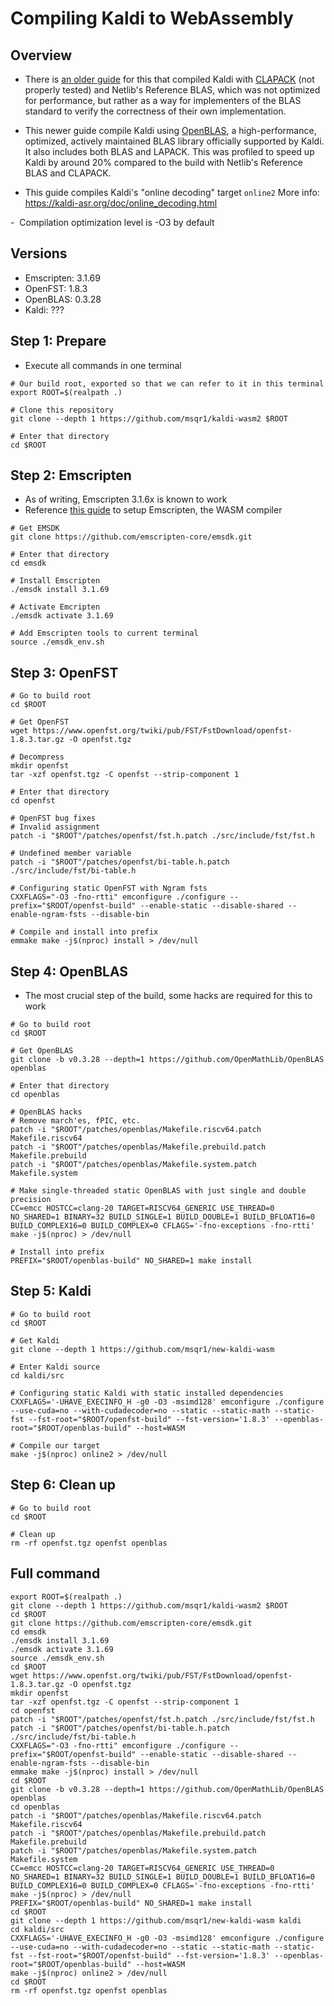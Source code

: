 # Compiling Kaldi to WebAssembly 

## Overview

- There is [an older guide](https://gitlab.inria.fr/multispeech/kaldi.web/kaldi-wasm/-/wikis/build_details.md) for this that compiled Kaldi with [CLAPACK](https://www.netlib.org/clapack) (not properly tested) and Netlib's Reference BLAS, which was not optimized for performance, but rather as a way for implementers of the BLAS standard to verify the correctness of their own implementation.

- This newer guide compile Kaldi using [OpenBLAS](https://github.com/OpenMathLib/OpenBLAS), a high-performance, optimized, actively maintained BLAS library officially supported by Kaldi. It also includes both BLAS and LAPACK. This was profiled to speed up Kaldi by around 20% compared to the build with Netlib's Reference BLAS and CLAPACK.

- This guide compiles Kaldi's "online decoding" target ```online2``` More info: https://kaldi-asr.org/doc/online_decoding.html

-  Compilation optimization level is -O3 by default

## Versions
- Emscripten: 3.1.69
- OpenFST: 1.8.3
- OpenBLAS: 0.3.28
- Kaldi: ???

## Step 1: Prepare
- Execute all commands in one terminal
```
# Our build root, exported so that we can refer to it in this terminal
export ROOT=$(realpath .)

# Clone this repository
git clone --depth 1 https://github.com/msqr1/kaldi-wasm2 $ROOT

# Enter that directory
cd $ROOT
```

## Step 2: Emscripten
- As of writing, Emscripten 3.1.6x is known to work
- Reference [this guide](https://emscripten.org/docs/getting_started/downloads.html) to setup Emscripten, the WASM compiler
```
# Get EMSDK
git clone https://github.com/emscripten-core/emsdk.git

# Enter that directory
cd emsdk

# Install Emscripten
./emsdk install 3.1.69

# Activate Emcripten
./emsdk activate 3.1.69

# Add Emscripten tools to current terminal
source ./emsdk_env.sh
```

## Step 3: OpenFST
```
# Go to build root
cd $ROOT

# Get OpenFST
wget https://www.openfst.org/twiki/pub/FST/FstDownload/openfst-1.8.3.tar.gz -O openfst.tgz

# Decompress
mkdir openfst
tar -xzf openfst.tgz -C openfst --strip-component 1

# Enter that directory
cd openfst

# OpenFST bug fixes
# Invalid assignment
patch -i "$ROOT"/patches/openfst/fst.h.patch ./src/include/fst/fst.h

# Undefined member variable
patch -i "$ROOT"/patches/openfst/bi-table.h.patch ./src/include/fst/bi-table.h

# Configuring static OpenFST with Ngram fsts
CXXFLAGS="-O3 -fno-rtti" emconfigure ./configure --prefix="$ROOT/openfst-build" --enable-static --disable-shared --enable-ngram-fsts --disable-bin

# Compile and install into prefix
emmake make -j$(nproc) install > /dev/null
```

## Step 4: OpenBLAS
- The most crucial step of the build, some hacks are required for this to work
```
# Go to build root
cd $ROOT

# Get OpenBLAS
git clone -b v0.3.28 --depth=1 https://github.com/OpenMathLib/OpenBLAS openblas

# Enter that directory
cd openblas

# OpenBLAS hacks
# Remove march'es, fPIC, etc.
patch -i "$ROOT"/patches/openblas/Makefile.riscv64.patch Makefile.riscv64
patch -i "$ROOT"/patches/openblas/Makefile.prebuild.patch Makefile.prebuild
patch -i "$ROOT"/patches/openblas/Makefile.system.patch Makefile.system

# Make single-threaded static OpenBLAS with just single and double precision
CC=emcc HOSTCC=clang-20 TARGET=RISCV64_GENERIC USE_THREAD=0 NO_SHARED=1 BINARY=32 BUILD_SINGLE=1 BUILD_DOUBLE=1 BUILD_BFLOAT16=0 BUILD_COMPLEX16=0 BUILD_COMPLEX=0 CFLAGS='-fno-exceptions -fno-rtti' make -j$(nproc) > /dev/null

# Install into prefix
PREFIX="$ROOT/openblas-build" NO_SHARED=1 make install
```

## Step 5: Kaldi
```
# Go to build root
cd $ROOT

# Get Kaldi
git clone --depth 1 https://github.com/msqr1/new-kaldi-wasm

# Enter Kaldi source
cd kaldi/src

# Configuring static Kaldi with static installed dependencies
CXXFLAGS='-UHAVE_EXECINFO_H -g0 -O3 -msimd128' emconfigure ./configure --use-cuda=no --with-cudadecoder=no --static --static-math --static-fst --fst-root="$ROOT/openfst-build" --fst-version='1.8.3' --openblas-root="$ROOT/openblas-build" --host=WASM

# Compile our target
make -j$(nproc) online2 > /dev/null
```

## Step 6: Clean up
```
# Go to build root
cd $ROOT

# Clean up
rm -rf openfst.tgz openfst openblas
```

## Full command
```
export ROOT=$(realpath .)
git clone --depth 1 https://github.com/msqr1/kaldi-wasm2 $ROOT
cd $ROOT
git clone https://github.com/emscripten-core/emsdk.git
cd emsdk
./emsdk install 3.1.69
./emsdk activate 3.1.69
source ./emsdk_env.sh
cd $ROOT
wget https://www.openfst.org/twiki/pub/FST/FstDownload/openfst-1.8.3.tar.gz -O openfst.tgz
mkdir openfst
tar -xzf openfst.tgz -C openfst --strip-component 1
cd openfst
patch -i "$ROOT"/patches/openfst/fst.h.patch ./src/include/fst/fst.h
patch -i "$ROOT"/patches/openfst/bi-table.h.patch ./src/include/fst/bi-table.h
CXXFLAGS="-O3 -fno-rtti" emconfigure ./configure --prefix="$ROOT/openfst-build" --enable-static --disable-shared --enable-ngram-fsts --disable-bin
emmake make -j$(nproc) install > /dev/null
cd $ROOT
git clone -b v0.3.28 --depth=1 https://github.com/OpenMathLib/OpenBLAS openblas
cd openblas
patch -i "$ROOT"/patches/openblas/Makefile.riscv64.patch Makefile.riscv64
patch -i "$ROOT"/patches/openblas/Makefile.prebuild.patch Makefile.prebuild
patch -i "$ROOT"/patches/openblas/Makefile.system.patch Makefile.system
CC=emcc HOSTCC=clang-20 TARGET=RISCV64_GENERIC USE_THREAD=0 NO_SHARED=1 BINARY=32 BUILD_SINGLE=1 BUILD_DOUBLE=1 BUILD_BFLOAT16=0 BUILD_COMPLEX16=0 BUILD_COMPLEX=0 CFLAGS='-fno-exceptions -fno-rtti' make -j$(nproc) > /dev/null
PREFIX="$ROOT/openblas-build" NO_SHARED=1 make install
cd $ROOT
git clone --depth 1 https://github.com/msqr1/new-kaldi-wasm kaldi
cd kaldi/src
CXXFLAGS='-UHAVE_EXECINFO_H -g0 -O3 -msimd128' emconfigure ./configure --use-cuda=no --with-cudadecoder=no --static --static-math --static-fst --fst-root="$ROOT/openfst-build" --fst-version='1.8.3' --openblas-root="$ROOT/openblas-build" --host=WASM
make -j$(nproc) online2 > /dev/null
cd $ROOT
rm -rf openfst.tgz openfst openblas
```
